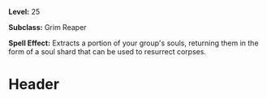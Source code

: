 <!-- TITLE: Spell: Extract Soul Shard -->
<!-- SUBTITLE:  -->

**Level:** 25

**Subclass:** Grim Reaper

**Spell Effect:** Extracts a portion of your group's souls, returning them in the form of a soul shard that can be used to resurrect corpses.

# Header
